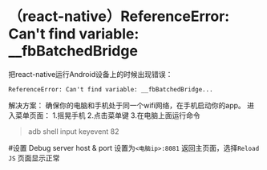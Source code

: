 # （react-native）ReferenceError: Can't find variable: __fbBatchedBridge

把react-native运行Android设备上的时候出现错误：
```
ReferenceError: Can't find variable: __fbBatchedBridge...
```
解决方案：
确保你的电脑和手机处于同一个wifi网络，在手机启动你的app。
进入菜单页面：
1.摇晃手机
2.点击菜单键
3.在电脑上面运行命令
>adb shell input keyevent 82

#设置 Debug server host & port
设置为`<电脑ip>:8081`
返回主页面，选择`Reload JS`
页面显示正常



